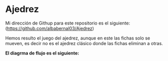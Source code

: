 # Ajedrez

Mi dirección de Githup para este repositorio es el siguiente: (https://github.com/albabernal03/Ajedrez)

Hemos resulto el juego del ajedrez, aunque en este las fichas solo se mueven, es decir no es el ajedrez clásico donde las fichas eliminan a otras.

**El diagrma de flujo es el siguiente:**

